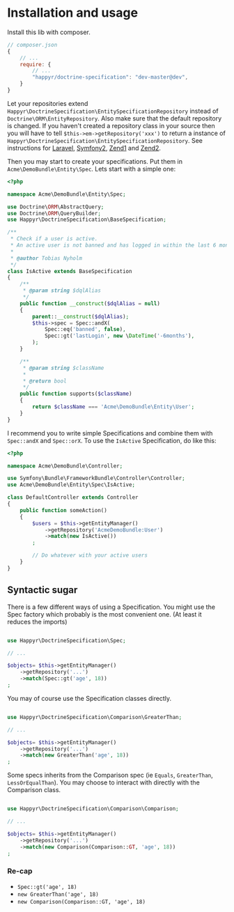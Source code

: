 # Installation and usage

Install this lib with composer.

```js
// composer.json
{
    // ...
    require: {
        // ...
        "happyr/doctrine-specification": "dev-master@dev",
    }
}
```

Let your repositories extend `Happyr\DoctrineSpecification\EntitySpecificationRepository` instead of `Doctrine\ORM\EntityRepository`.
Also make sure that the default repository is changed. If you haven't created a repository class in your source
then you will have to tell `$this->em->getRepository('xxx')` to return a instance of `Happyr\DoctrineSpecification\EntitySpecificationRepository`.
See instructions for [Laravel](0-3-laravel.md), [Symfony2](0-0-symfony.md), [Zend1](0-1-zend1.md) and [Zend2](0-2-zend2.md).

Then you may start to create your specifications. Put them in `Acme\DemoBundle\Entity\Spec`. Lets start with a simple one:

```php
<?php

namespace Acme\DemoBundle\Entity\Spec;

use Doctrine\ORM\AbstractQuery;
use Doctrine\ORM\QueryBuilder;
use Happyr\DoctrineSpecification\BaseSpecification;

/**
 * Check if a user is active.
 * An active user is not banned and has logged in within the last 6 months.
 *
 * @author Tobias Nyholm
 */
class IsActive extends BaseSpecification
{
    /**
     * @param string $dqlAlias
     */
    public function __construct($dqlAlias = null)
    {
        parent::__construct($dqlAlias);
        $this->spec = Spec::andX(
            Spec::eq('banned', false),
            Spec::gt('lastLogin', new \DateTime('-6months'),
        );
    }

    /**
     * @param string $className
     *
     * @return bool
     */
    public function supports($className)
    {
        return $className === 'Acme\DemoBundle\Entity\User';
    }
}
```

I recommend you to write simple Specifications and combine them with `Spec::andX` and `Spec::orX`. To use the `IsActive`
Specification, do like this:

```php
<?php

namespace Acme\DemoBundle\Controller;

use Symfony\Bundle\FrameworkBundle\Controller\Controller;
use Acme\DemoBundle\Entity\Spec\IsActive;

class DefaultController extends Controller
{
    public function someAction()
    {
        $users = $this->getEntityManager()
            ->getRepository('AcmeDemoBundle:User')
            ->match(new IsActive())
        ;

        // Do whatever with your active users
    }
}
```

## Syntactic sugar

There is a few different ways of using a Specification. You might use the Spec factory which probably is the most
convenient one. (At least it reduces the imports)

``` php

use Happyr\DoctrineSpecification\Spec;

// ...

$objects= $this->getEntityManager()
    ->getRepository('...')
    ->match(Spec::gt('age', 18))
;
```

You may of course use the Specification classes directly.

``` php

use Happyr\DoctrineSpecification\Comparison\GreaterThan;

// ...

$objects= $this->getEntityManager()
    ->getRepository('...')
    ->match(new GreaterThan('age', 18))
;
```

Some specs inherits from the Comparison spec (ie `Equals`, `GreaterThan`, `LessOrEqualThan`). You may choose to
interact with directly with the Comparison class.

``` php

use Happyr\DoctrineSpecification\Comparison\Comparison;

// ...

$objects= $this->getEntityManager()
    ->getRepository('...')
    ->match(new Comparison(Comparison::GT, 'age', 18))
;
```


### Re-cap

* ```Spec::gt('age', 18)```
* ```new GreaterThan('age', 18)```
* ```new Comparison(Comparison::GT, 'age', 18)```
